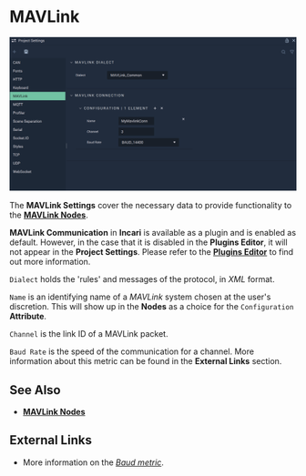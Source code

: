 # MAVLink

![The MAVLink Settings.](../../.gitbook/assets/projectsettsmavlink20232real.png)

The **MAVLink Settings** cover the necessary data to provide functionality to the [**MAVLink Nodes**](../../toolbox/communication/mavlink/README.md).

**MAVLink Communication** in **Incari** is available as a plugin and is enabled as default. However, in the case that it is disabled in the **Plugins Editor**, it will not appear in the **Project Settings**. Please refer to the [**Plugins Editor**](../plugins/communication/README.md) to find out more information.

`Dialect` holds the 'rules' and messages of the protocol, in *XML* format. 

`Name` is an identifying name of a _MAVLink_ system chosen at the user's discretion. This will show up in the **Nodes** as a choice for the `Configuration` **Attribute**.

`Channel` is the link ID of a MAVLink packet. 

`Baud Rate` is the speed of the communication for a channel. More information about this metric can be found in the **External Links** section.

## See Also

* [**MAVLink Nodes**](../../toolbox/communication/mavlink/README.md)

## External Links

* More information on the [_Baud metric_](https://en.wikipedia.org/wiki/Baud).